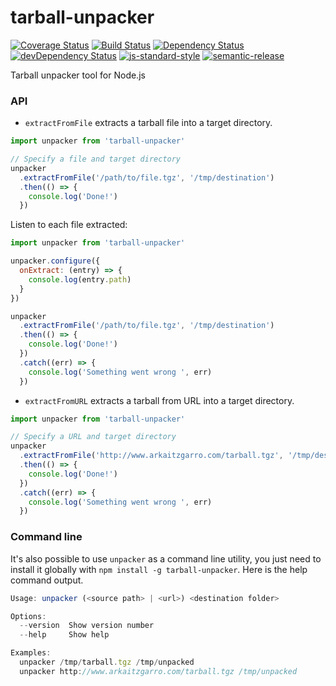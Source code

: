 # tarball-unpacker

[![Coverage Status](https://coveralls.io/repos/arkaitzgarro/tarball-unpacker/badge.svg?branch=master&service=github)](https://coveralls.io/github/arkaitzgarro/tarball-unpacker?branch=master)
[![Build Status](https://travis-ci.org/arkaitzgarro/tarball-unpacker.svg?branch=master)](https://travis-ci.org/arkaitzgarro/tarball-unpacker)
[![Dependency Status](https://david-dm.org/arkaitzgarro/tarball-unpacker.svg)](https://david-dm.org/arkaitzgarro/tarball-unpacker)
[![devDependency Status](https://david-dm.org/arkaitzgarro/tarball-unpacker/dev-status.svg)](https://david-dm.org/arkaitzgarro/tarball-unpacker#info=devDependencies)
[![js-standard-style](https://img.shields.io/badge/code%20style-standard-brightgreen.svg)](http://standardjs.com/)
[![semantic-release](https://img.shields.io/badge/%20%20%F0%9F%93%A6%F0%9F%9A%80-semantic--release-e10079.svg)](https://github.com/semantic-release/semantic-release)

Tarball unpacker tool for Node.js

### API

* `extractFromFile` extracts a tarball file into a target directory.

```javascript
import unpacker from 'tarball-unpacker'

// Specify a file and target directory
unpacker
  .extractFromFile('/path/to/file.tgz', '/tmp/destination')
  .then(() => {
    console.log('Done!')
  })
```

Listen to each file extracted:

```javascript
import unpacker from 'tarball-unpacker'

unpacker.configure({
  onExtract: (entry) => {
    console.log(entry.path)
  }
})

unpacker
  .extractFromFile('/path/to/file.tgz', '/tmp/destination')
  .then(() => {
    console.log('Done!')
  })
  .catch((err) => {
    console.log('Something went wrong ', err)
  })
```

* `extractFromURL` extracts a tarball from URL into a target directory.

```javascript
import unpacker from 'tarball-unpacker'

// Specify a URL and target directory
unpacker
  .extractFromFile('http://www.arkaitzgarro.com/tarball.tgz', '/tmp/destination')
  .then(() => {
    console.log('Done!')
  })
  .catch((err) => {
    console.log('Something went wrong ', err)
  })
```

### Command line

It's also possible to use `unpacker` as a command line utility, you just need to
install it globally with `npm install -g tarball-unpacker`. Here is the help command
output.

```javascript
Usage: unpacker (<source path> | <url>) <destination folder>

Options:
  --version  Show version number                                       [boolean]
  --help     Show help                                                 [boolean]

Examples:
  unpacker /tmp/tarball.tgz /tmp/unpacked
  unpacker http://www.arkaitzgarro.com/tarball.tgz /tmp/unpacked
```
